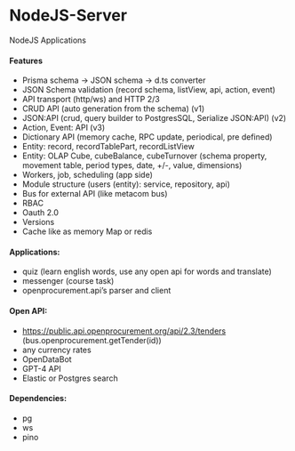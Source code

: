# NodeJS-Server
NodeJS Applications

#### Features
- Prisma schema -> JSON schema -> d.ts converter
- JSON Schema validation (record schema, listView, api, action, event)
- API transport (http/ws) and HTTP 2/3
- CRUD API (auto generation from the schema) (v1)
- JSON:API (crud, query builder to PostgresSQL, Serialize JSON:API) (v2)
- Action, Event: API (v3)
- Dictionary API (memory cache, RPC update, periodical, pre defined)
- Entity: record, recordTablePart, recordListView
- Entity: OLAP Cube, cubeBalance, cubeTurnover (schema property, movement table, period types, date, +/-, value, dimensions)
- Workers, job, scheduling (app side)
- Module structure (users (entity): service, repository, api)
- Bus for external API (like metacom bus)
- RBAC
- Oauth 2.0
- Versions
- Cache like as memory Map or redis

#### Applications:
- quiz (learn english words, use any open api for words and translate)
- messenger (course task)
- openprocurement.api’s parser and client

#### Open API:
- https://public.api.openprocurement.org/api/2.3/tenders (bus.openprocurement.getTender(id))
- any currency rates
- OpenDataBot
- GPT-4 API
- Elastic or Postgres search

#### Dependencies:
- pg
- ws
- pino
